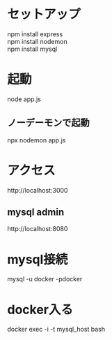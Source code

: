 # セットアップ
npm install express  
npm install nodemon  
npm install mysql  

# 起動
node app.js
## ノーデーモンで起動
npx nodemon app.js

# アクセス
http://localhost:3000

## mysql admin
http://localhost:8080

# mysql接続
mysql -u docker -pdocker

# docker入る
docker exec -i -t mysql_host bash